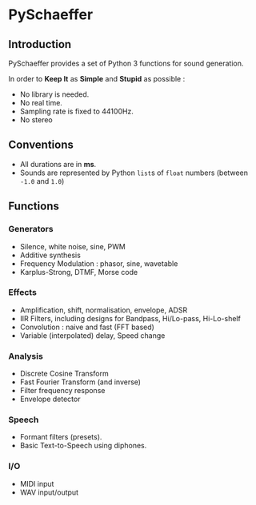 # PySchaeffer

## Introduction

PySchaeffer provides a set of Python 3 functions for sound generation.

In order to **Keep It** as **Simple** and **Stupid** as possible :

* No library is needed.
* No real time.
* Sampling rate is fixed to 44100Hz.
* No stereo

## Conventions

* All durations are in **ms**.
* Sounds are represented by Python `list`s of `float` numbers (between `-1.0` and `1.0`)

## Functions

### Generators

* Silence, white noise, sine, PWM
* Additive synthesis
* Frequency Modulation : phasor, sine, wavetable
* Karplus-Strong, DTMF, Morse code

### Effects

* Amplification, shift, normalisation, envelope, ADSR
* IIR Filters, including designs for Bandpass, Hi/Lo-pass, Hi-Lo-shelf
* Convolution : naive and fast (FFT based)
* Variable (interpolated) delay, Speed change

### Analysis

* Discrete Cosine Transform
* Fast Fourier Transform (and inverse)
* Filter frequency response
* Envelope detector

### Speech

* Formant filters (presets).
* Basic Text-to-Speech using diphones.

### I/O

* MIDI input
* WAV input/output
